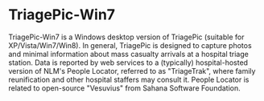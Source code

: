 TriagePic-Win7
==============

TriagePic-Win7 is a Windows desktop version of TriagePic (suitable for XP/Vista/Win7/Win8). In general, TriagePic is designed to capture photos and minimal information about mass casualty arrivals at a hospital triage station.  Data is reported by web services to a (typically) hospital-hosted version of NLM's People Locator, referred to as "TriageTrak", where family reunification and other hospital staffers may consult it.  People Locator is related to open-source "Vesuvius" from Sahana Software Foundation.


